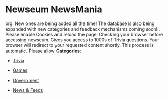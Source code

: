 # Newseum NewsMania


org.  New ones are being added all the time! The database is also being expanded with new categories and feedback mechanisms coming soon!!.  Please enable Cookies and reload the page. Checking your browser before accessing newseum. Gives you access to 1000s of Trivia questions. Your browser will redirect to your requested content shortly.  This process is automatic. Please allow
**Categories**:

- [Trivia](https://github/awesome-apis/awesome-apis#trivia)

- [Games](https://github/awesome-apis/awesome-apis#games)

- [Government](https://github/awesome-apis/awesome-apis#government)

- [News & Feeds](https://github/awesome-apis/awesome-apis#news-and-feeds)



